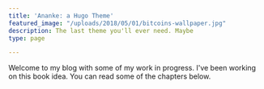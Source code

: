 ```yaml
---
title: 'Ananke: a Hugo Theme'
featured_image: "/uploads/2018/05/01/bitcoins-wallpaper.jpg"
description: The last theme you'll ever need. Maybe
type: page

---
```

Welcome to my blog with some of my work in progress. I've been working on this book idea. You can read some of the chapters below.
